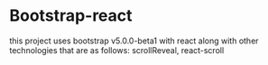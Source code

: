 # Bootstrap-react
this project uses bootstrap v5.0.0-beta1 with react along with other technologies that are as follows: scrollReveal, react-scroll
